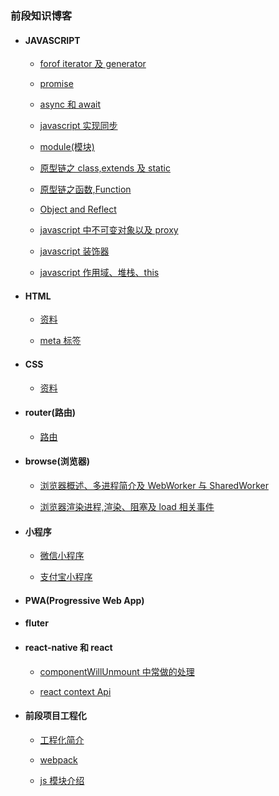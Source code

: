 ### 前段知识博客

- #### JAVASCRIPT

  - [forof iterator 及 generator](./javascript/generator.md)

  - [promise](./javascript/Promise.md)

  - [async 和 await](./javascript/asyncAndAwait.md)

  - [javascript 实现同步](./javascript/javascriptAsync.md)

  - [module(模块)](./javascript/module.md)

  - [原型链之 class,extends 及 static](./javascript/oop.md)

  - [原型链之函数,Function](./javascript/function.md)

  - [Object and Reflect](./javascript/ObjectAndReflect.md)

  - [javascript 中不可变对象以及 proxy](./javascript/constObj.md)

  - [javascript 装饰器](./javascript/decorator.md)
  
  - [javascript 作用域、堆栈、this](./javascript/scopeAndStack.md)
  
- #### HTML

  - [资料](./html/material.md)

  - [meta 标签](./html/metaData.md)

- #### CSS

  - [资料](./css/material.md)

- #### router(路由)

  - [路由](./router/index.md)

- #### browse(浏览器)

  - [浏览器概述、多进程简介及 WebWorker 与 SharedWorker](./browse/theory.md)

  - [浏览器渲染进程,渲染、阻塞及 load 相关事件](./browse/render.md)

- #### 小程序

  - [微信小程序](./littlerApp/wxapp.md)

  - [支付宝小程序](./littlerApp/aliapp.md)

- #### PWA(Progressive Web App)

- #### fluter

- #### react-native 和 react

  - [componentWillUnmount 中常做的处理](./react/unmount.md)

  - [react context Api](./react/api_context.md)

- #### 前段项目工程化
  
  - [工程化简介](./engineering/briefIntroduction.md)

  - [webpack](./engineering/briefIntroduction.md)

  - [js 模块介绍](./engineering/module.md)

